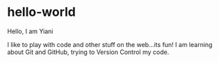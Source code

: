 # hello-world

Hello, I am Yiani

I like to play with code and other stuff on the web...its fun!
I am learning about Git and GitHub, trying to Version Control my code.
